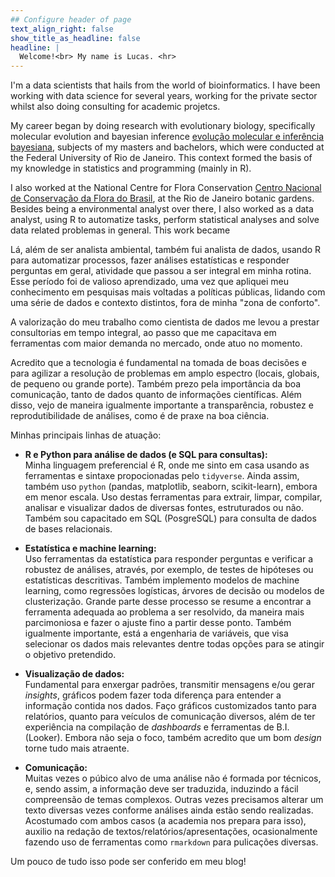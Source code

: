 ```yaml
---
## Configure header of page
text_align_right: false
show_title_as_headline: false
headline: |
  Welcome!<br> My name is Lucas. <hr>
---
```


<!-- this is a subheadline -->
I'm a data scientists that hails from the world of bioinformatics. I have been working with data science for several years, working for the private sector whilst also doing consulting for academic projetcs.

My career began by doing research with evolutionary biology, specifically molecular evolution and bayesian inference [evolução molecular e inferência bayesiana](https://journals.plos.org/plosone/article?id=10.1371/journal.pone.0028297), subjects of my masters and bachelors, which were conducted at the Federal University of Rio de Janeiro. This context formed the basis of my knowledge in statistics and programming (mainly in R).

I also worked at the National Centre for Flora Conservation [Centro Nacional de Conservação da Flora do Brasil](http://www.cncflora.jbrj.gov.br/portal), at the Rio de Janeiro botanic gardens.
Besides being a environmental analyst over there, I also worked as a data analyst, using R to automatize tasks, perform statistical analyses and solve data related problemas in general. This work became


 Lá, além de ser analista ambiental, também fui analista de dados, usando R para automatizar processos, fazer análises estatísticas e responder perguntas em geral, atividade que passou a ser integral em minha rotina. Esse período foi de valioso aprendizado, uma vez que apliquei meu conhecimento em pesquisas mais voltadas a políticas públicas, lidando com uma série de dados e contexto distintos, fora de minha "zona de conforto".

A valorização do meu trabalho como cientista de dados me levou a prestar consultorias em tempo integral, ao passo que me capacitava em ferramentas com maior demanda no mercado, onde atuo no momento.

Acredito que a tecnologia é fundamental na tomada de boas decisões e para agilizar a resolução
de problemas em amplo espectro (locais, globais, de pequeno ou grande porte). Também prezo pela importância da boa comunicação, tanto de dados quanto de informações científicas. Além disso, vejo de maneira igualmente importante a transparência, robustez e reprodutibilidade de análises, como é de praxe na boa ciência.

Minhas principais linhas de atuação:

* **R e Python para análise de dados (e SQL para consultas):** <br> Minha linguagem preferencial é R, onde me sinto em casa usando as ferramentas e sintaxe propocionadas pelo `tidyverse`. Ainda assim, também uso `python` (pandas, matplotlib, seaborn, scikit-learn), embora em menor escala. Uso destas ferramentas para extrair, limpar, compilar, analisar e visualizar dados de diversas fontes, estruturados ou não. Também sou capacitado em SQL (PosgreSQL) para consulta de dados de bases relacionais.

* **Estatística e machine learning:** <br> Uso ferramentas da estatística para responder perguntas e verificar a robustez de análises, através, por exemplo, de testes de hipóteses ou estatísticas descritivas. Também implemento modelos de machine learning, como regressões logísticas, árvores de decisão ou modelos de clusterização. Grande parte desse processo se resume a encontrar a ferramenta adequada ao problema a ser resolvido, da maneira mais parcimoniosa e fazer o ajuste fino a partir desse ponto. Também igualmente importante, está a engenharia de variáveis, que visa selecionar os dados mais relevantes dentre todas opções para se atingir o objetivo pretendido.

* **Visualização de dados:** <br> Fundamental para enxergar padrões, transmitir mensagens e/ou gerar *insights*, gráficos podem fazer toda diferença para entender a informação contida nos dados. Faço gráficos customizados tanto para relatórios, quanto para veículos de comunicação diversos, além de ter experiência na compilação de *dashboards* e ferramentas de B.I. (Looker). Embora não seja o foco, também acredito que um bom *design* torne tudo mais atraente.

* **Comunicação:** <br> Muitas vezes o púbico alvo de uma análise não é formada por técnicos, e, sendo assim, a informação deve ser traduzida, induzindo a fácil compreensão de temas complexos. Outras vezes precisamos alterar um texto diversas vezes conforme análises ainda estão sendo realizadas. Acostumado com ambos casos (a academia nos prepara para isso), auxilio na redação de textos/relatórios/apresentações, ocasionalmente fazendo uso de ferramentas como `rmarkdown` para pulicações diversas. 

Um pouco de tudo isso pode ser conferido em meu blog! 









